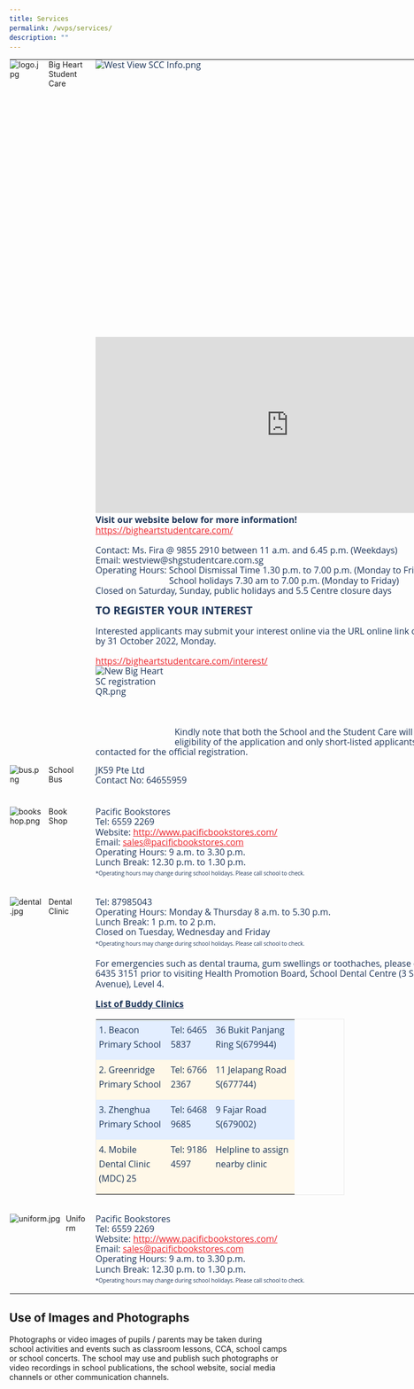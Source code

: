 ```yaml
---
title: Services
permalink: /wvps/services/
description: ""
---
```

<table style="margin: auto; outline: 0px; padding: 0px; border-collapse: collapse; clear: both; border: 1px solid transparent; table-layout: fixed; width: 880px;" class="ive_eobj_center ives_tab_kosong"><tbody style="margin: 0px; outline: 0px; padding: 0px;"><tr style="margin: 0px; outline: 0px; padding: 0px;"><td style="margin: 0px; outline: 0px; padding: 0px 15px 15px 0px; vertical-align: top;" width="150px"><img style="margin: 0px 10px 0px 0px; outline: 0px; padding: 0px; border: none; max-width: 100%; float: left; width: 60px; height: 81px;" class="ive_eobj_left" alt="logo.jpg" src="![](/images/logo.jpeg)">Big Heart<br style="margin: 0px; outline: 0px; padding: 0px;">Student Care</td><td style="margin: 0px; outline: 0px; padding: 0px 15px 15px 0px; vertical-align: top;"><div style="margin: 0px; outline: 0px; padding: 0px; line-height: 18.2px; color: rgb(28, 52, 88); font-family: &quot;Open Sans&quot;, sans-serif; font-size: 16px; font-weight: 400; text-align: left;"><img style="margin: 0px 10px 0px 0px; outline: 0px; padding: 0px; border: none; max-width: 100%; float: left; background-color: initial; width: 698px; height: 500px;" class="ive_eobj_left" alt="West View SCC Info.png" width="100%" src="![](/images/West%20View%20SCC%20Info.png)"></div><div style="margin: 0px; outline: 0px; padding: 0px; line-height: 18.2px; color: rgb(28, 52, 88); font-family: &quot;Open Sans&quot;, sans-serif; font-size: 16px; font-weight: 400; text-align: left;"><br style="margin: 0px; outline: 0px; padding: 0px;"></div><iframe style="margin: 0px; outline: 0px; padding: 0px; width: 698px; height: 318px;" allowfullscreen="" allow="accelerometer; autoplay; clipboard-write; encrypted-media; gyroscope; picture-in-picture" frameborder="0" title="YouTube video player" src="https://www.youtube.com/embed/Do4hSWR8s4o" height="315" width="560"></iframe><div style="margin: 0px; outline: 0px; padding: 0px; line-height: 18.2px; color: rgb(28, 52, 88); font-family: &quot;Open Sans&quot;, sans-serif; font-size: 16px; font-weight: 400; text-align: left;"><b style="margin: 0px; outline: 0px; padding: 0px;">Visit our website below for more information!</b></div><div style="margin: 0px; outline: 0px; padding: 0px; line-height: 18.2px; color: rgb(28, 52, 88); font-family: &quot;Open Sans&quot;, sans-serif; font-size: 16px; font-weight: 400;"><a style="margin: 0px; outline: 0px; padding: 0px; color: rgb(236, 31, 38); text-decoration: underline;" target="_blank" href="https://bigheartstudentcare.com/"></a><a style="margin: 0px; outline: 0px; padding: 0px; color: rgb(236, 31, 38); text-decoration: underline;" target="_blank" href="https://bigheartstudentcare.com/">https://bigheartstudentcare.com/</a><b style="margin: 0px; outline: 0px; padding: 0px;"><br style="margin: 0px; outline: 0px; padding: 0px;"></b></div><div style="margin: 0px; outline: 0px; padding: 0px; line-height: 18.2px; color: rgb(28, 52, 88); font-family: &quot;Open Sans&quot;, sans-serif; font-size: 16px; font-weight: 400;"><br style="margin: 0px; outline: 0px; padding: 0px;"></div><div style="margin: 0px; outline: 0px; padding: 0px; line-height: 18.2px; color: rgb(28, 52, 88); font-family: &quot;Open Sans&quot;, sans-serif; font-size: 16px; font-weight: 400;">Contact: Ms. Fira @ 9855 2910 between 11 a.m. and 6.45 p.m. (Weekdays)</div><div style="margin: 0px; outline: 0px; padding: 0px; line-height: 18.2px; color: rgb(28, 52, 88); font-family: &quot;Open Sans&quot;, sans-serif; font-size: 16px; font-weight: 400;">Email: westview@shgstudentcare.com.sg</div><div style="margin: 0px; outline: 0px; padding: 0px; line-height: 18.2px; color: rgb(28, 52, 88); font-family: &quot;Open Sans&quot;, sans-serif; font-size: 16px; font-weight: 400;">Operating Hours: School Dismissal Time 1.30 p.m. to 7.00 p.m. (Monday to Friday)</div><div style="margin: 0px; outline: 0px; padding: 0px; line-height: 18.2px; color: rgb(28, 52, 88); font-family: &quot;Open Sans&quot;, sans-serif; font-size: 16px; font-weight: 400;">&nbsp; &nbsp; &nbsp; &nbsp; &nbsp; &nbsp; &nbsp; &nbsp; &nbsp; &nbsp; &nbsp; &nbsp; &nbsp; &nbsp;<span>&nbsp;</span><span style="margin: 0px; outline: 0px; padding: 0px;">&nbsp;&nbsp; &nbsp;</span>School holidays 7.30 am to 7.00 p.m. (Monday to Friday)</div><div style="margin: 0px; outline: 0px; padding: 0px; line-height: 18.2px; color: rgb(28, 52, 88); font-family: &quot;Open Sans&quot;, sans-serif; font-size: 16px; font-weight: 400;">Closed on Saturday, Sunday, public holidays and 5.5 Centre closure days</div><div style="margin: 0px; outline: 0px; padding: 0px; line-height: 18.2px; color: rgb(28, 52, 88); font-family: &quot;Open Sans&quot;, sans-serif; font-size: 16px; font-weight: 400;"><span style="margin: 0px; outline: 0px; padding: 0px; background-color: initial;"><br style="margin: 0px; outline: 0px; padding: 0px;"></span></div><div style="margin: 0px; outline: 0px; padding: 0px; line-height: 18.2px; color: rgb(28, 52, 88); font-family: &quot;Open Sans&quot;, sans-serif; font-size: 16px; font-weight: 400;"><span style="margin: 0px; outline: 0px; padding: 0px; background-color: initial;"></span><a style="margin: 0px; outline: 0px; padding: 0px; color: rgb(236, 31, 38); text-decoration: underline; background-color: initial;" target="_blank" href="https://forms.office.com/r/BYyBwU1QNG"></a><h4 style="margin: 0px; outline: 0px; padding: 0px; color: rgb(28, 52, 88); font-size: 20px; font-family: &quot;Open Sans&quot;, sans-serif; font-weight: bold; line-height: 18.2px;">TO REGISTER YOUR INTEREST</h4><div style="margin: 0px; outline: 0px; padding: 0px; line-height: 18.2px; color: rgb(28, 52, 88); font-family: &quot;Open Sans&quot;, sans-serif; font-size: 16px; font-weight: 400;"><span style="margin: 0px; outline: 0px; padding: 0px; background-color: initial;"><br style="margin: 0px; outline: 0px; padding: 0px;"></span></div><div style="margin: 0px; outline: 0px; padding: 0px; line-height: 18.2px; color: rgb(28, 52, 88); font-family: &quot;Open Sans&quot;, sans-serif; font-size: 16px; font-weight: 400;"><span style="margin: 0px; outline: 0px; padding: 0px; background-color: initial;">Interested applicants may submit your interest online via the URL online link or QR code below by 31 October 2022, Monday.</span><br style="margin: 0px; outline: 0px; padding: 0px;"></div><div style="margin: 0px; outline: 0px; padding: 0px; line-height: 18.2px; color: rgb(28, 52, 88); font-family: &quot;Open Sans&quot;, sans-serif; font-size: 16px; font-weight: 400;"><br style="margin: 0px; outline: 0px; padding: 0px;"></div><div style="margin: 0px; outline: 0px; padding: 0px; line-height: 18.2px; color: rgb(28, 52, 88); font-family: &quot;Open Sans&quot;, sans-serif; font-size: 16px; font-weight: 400;"><a style="margin: 0px; outline: 0px; padding: 0px; color: rgb(236, 31, 38); text-decoration: underline;" target="_blank" href="https://bigheartstudentcare.com/interest/">https://bigheartstudentcare.com/interest/</a></div><div style="margin: 0px; outline: 0px; padding: 0px; line-height: 18.2px; color: rgb(28, 52, 88); font-family: &quot;Open Sans&quot;, sans-serif; font-size: 16px; font-weight: 400;"><img style="margin: 0px 10px 0px 0px; outline: 0px; padding: 0px; border: none; max-width: 100%; float: left; width: 133px; height: 137px;" class="ive_eobj_left" alt="New Big Heart SC registration QR.png" src="![](/images/New%20Big%20Heart%20SC%20registration%20QR.png)"><span style="margin: 0px; outline: 0px; padding: 0px; background-color: initial;"><br style="margin: 0px; outline: 0px; padding: 0px;"></span></div></div><div style="margin: 0px; outline: 0px; padding: 0px; line-height: 18.2px; color: rgb(28, 52, 88); font-family: &quot;Open Sans&quot;, sans-serif; font-size: 16px; font-weight: 400;"><span style="margin: 0px; outline: 0px; padding: 0px;" class=""><br style="margin: 0px; outline: 0px; padding: 0px;"></span></div><div style="margin: 0px; outline: 0px; padding: 0px; line-height: 18.2px; color: rgb(28, 52, 88); font-family: &quot;Open Sans&quot;, sans-serif; font-size: 16px; font-weight: 400;"><span style="margin: 0px; outline: 0px; padding: 0px;" class=""><br style="margin: 0px; outline: 0px; padding: 0px;"></span></div><div style="margin: 0px; outline: 0px; padding: 0px; line-height: 18.2px; color: rgb(28, 52, 88); font-family: &quot;Open Sans&quot;, sans-serif; font-size: 16px; font-weight: 400;"><span style="margin: 0px; outline: 0px; padding: 0px;" class=""><br style="margin: 0px; outline: 0px; padding: 0px;"></span></div><div style="margin: 0px; outline: 0px; padding: 0px; line-height: 18.2px; color: rgb(28, 52, 88); font-family: &quot;Open Sans&quot;, sans-serif; font-size: 16px; font-weight: 400;"><span style="margin: 0px; outline: 0px; padding: 0px;" class=""><br style="margin: 0px; outline: 0px; padding: 0px;"></span></div><div style="margin: 0px; outline: 0px; padding: 0px; line-height: 18.2px; color: rgb(28, 52, 88); font-family: &quot;Open Sans&quot;, sans-serif; font-size: 16px; font-weight: 400;"><span style="margin: 0px; outline: 0px; padding: 0px;" class=""><br style="margin: 0px; outline: 0px; padding: 0px;"></span></div><div style="margin: 0px; outline: 0px; padding: 0px; line-height: 18.2px; color: rgb(28, 52, 88); font-family: &quot;Open Sans&quot;, sans-serif; font-size: 16px; font-weight: 400;">Kindly note that both the School and the Student Care will assess the eligibility of the application and only short-listed applicants will be contacted for the official registration.<br style="margin: 0px; outline: 0px; padding: 0px;"></div></td></tr><tr style="margin: 0px; outline: 0px; padding: 0px;"><td style="margin: 0px; outline: 0px; padding: 0px 15px 15px 0px; vertical-align: top;"><img style="margin: 0px 10px 0px 0px; outline: 0px; padding: 0px; border: none; max-width: 100%; float: left; width: 60px; height: 60px;" class="ive_eobj_left" alt="bus.png" src="![](/images/bus.png)">School Bus<br style="margin: 0px; outline: 0px; padding: 0px;"></td><td style="margin: 0px; outline: 0px; padding: 0px 15px 15px 0px; vertical-align: top;"><div style="margin: 0px; outline: 0px; padding: 0px; line-height: 18.2px; color: rgb(28, 52, 88); font-family: &quot;Open Sans&quot;, sans-serif; font-size: 16px; font-weight: 400;">JK59 Pte Ltd</div><div style="margin: 0px; outline: 0px; padding: 0px; line-height: 18.2px; color: rgb(28, 52, 88); font-family: &quot;Open Sans&quot;, sans-serif; font-size: 16px; font-weight: 400;">Contact No: 64655959</div><div style="margin: 0px; outline: 0px; padding: 0px; line-height: 18.2px; color: rgb(28, 52, 88); font-family: &quot;Open Sans&quot;, sans-serif; font-size: 16px; font-weight: 400;"><br style="margin: 0px; outline: 0px; padding: 0px;"></div></td></tr><tr style="margin: 0px; outline: 0px; padding: 0px;"><td style="margin: 0px; outline: 0px; padding: 0px 15px 15px 0px; vertical-align: top;"><img style="margin: 0px 10px 0px 0px; outline: 0px; padding: 0px; border: none; max-width: 100%; float: left; width: 60px; height: 60px;" class="ive_eobj_left" alt="bookshop.png" src="![](/images/bookshop.png)">Book Shop</td><td style="margin: 0px; outline: 0px; padding: 0px 15px 15px 0px; vertical-align: top;"><div style="margin: 0px; outline: 0px; padding: 0px; line-height: 18.2px; color: rgb(28, 52, 88); font-family: &quot;Open Sans&quot;, sans-serif; font-size: 16px; font-weight: 400;">Pacific Bookstores</div><div style="margin: 0px; outline: 0px; padding: 0px; line-height: 18.2px; color: rgb(28, 52, 88); font-family: &quot;Open Sans&quot;, sans-serif; font-size: 16px; font-weight: 400;">Tel: 6559 2269</div><div style="margin: 0px; outline: 0px; padding: 0px; line-height: 18.2px; color: rgb(28, 52, 88); font-family: &quot;Open Sans&quot;, sans-serif; font-size: 16px; font-weight: 400;">Website:<span>&nbsp;</span><a style="margin: 0px; outline: 0px; padding: 0px; color: rgb(236, 31, 38); text-decoration: underline;" target="_blank" href="http://www.pacificbookstores.com/">http://www.pacificbookstores.com/</a></div><div style="margin: 0px; outline: 0px; padding: 0px; line-height: 18.2px; color: rgb(28, 52, 88); font-family: &quot;Open Sans&quot;, sans-serif; font-size: 16px; font-weight: 400;">Email:<span>&nbsp;</span><a style="margin: 0px; outline: 0px; padding: 0px; color: rgb(236, 31, 38); text-decoration: underline;" target="" href="mailto:sales@pacificbookstores.com">sales@pacificbookstores.com</a></div><div style="margin: 0px; outline: 0px; padding: 0px; line-height: 18.2px; color: rgb(28, 52, 88); font-family: &quot;Open Sans&quot;, sans-serif; font-size: 16px; font-weight: 400;">Operating Hours: 9 a.m. to 3.30 p.m.</div><div style="margin: 0px; outline: 0px; padding: 0px; line-height: 18.2px; color: rgb(28, 52, 88); font-family: &quot;Open Sans&quot;, sans-serif; font-size: 16px; font-weight: 400;">Lunch Break: 12.30 p.m. to 1.30 p.m.</div><div style="margin: 0px; outline: 0px; padding: 0px; line-height: 18.2px; color: rgb(28, 52, 88); font-family: &quot;Open Sans&quot;, sans-serif; font-size: 16px; font-weight: 400;"><font style="margin: 0px; outline: 0px; padding: 0px;" size="1">*Operating hours may change during school holidays. Please call school to check.</font></div><div style="margin: 0px; outline: 0px; padding: 0px; line-height: 18.2px; color: rgb(28, 52, 88); font-family: &quot;Open Sans&quot;, sans-serif; font-size: 16px; font-weight: 400;"><br style="margin: 0px; outline: 0px; padding: 0px;"></div></td></tr><tr style="margin: 0px; outline: 0px; padding: 0px;"><td style="margin: 0px; outline: 0px; padding: 0px 15px 15px 0px; vertical-align: top;"><img style="margin: 0px 10px 0px 0px; outline: 0px; padding: 0px; border: none; max-width: 100%; float: left; width: 60px; height: 60px;" class="ive_eobj_left" alt="dental.jpg" src="![](/images/dental.jpeg)">Dental Clinic</td><td style="margin: 0px; outline: 0px; padding: 0px 15px 15px 0px; vertical-align: top;"><div style="margin: 0px; outline: 0px; padding: 0px; line-height: 18.2px; color: rgb(28, 52, 88); font-family: &quot;Open Sans&quot;, sans-serif; font-size: 16px; font-weight: 400;">Tel: 87985043</div><div style="margin: 0px; outline: 0px; padding: 0px; line-height: 18.2px; color: rgb(28, 52, 88); font-family: &quot;Open Sans&quot;, sans-serif; font-size: 16px; font-weight: 400;">Operating Hours: Monday &amp; Thursday 8 a.m. to 5.30 p.m.</div><div style="margin: 0px; outline: 0px; padding: 0px; line-height: 18.2px; color: rgb(28, 52, 88); font-family: &quot;Open Sans&quot;, sans-serif; font-size: 16px; font-weight: 400;">Lunch Break: 1 p.m. to 2 p.m.</div><div style="margin: 0px; outline: 0px; padding: 0px; line-height: 18.2px; color: rgb(28, 52, 88); font-family: &quot;Open Sans&quot;, sans-serif; font-size: 16px; font-weight: 400;">Closed on Tuesday, Wednesday and Friday</div><div style="margin: 0px; outline: 0px; padding: 0px; line-height: 18.2px; color: rgb(28, 52, 88); font-family: &quot;Open Sans&quot;, sans-serif; font-size: 16px; font-weight: 400;"><font style="margin: 0px; outline: 0px; padding: 0px;" size="1">*Operating hours may change during school holidays. Please call school to check.</font></div><div style="margin: 0px; outline: 0px; padding: 0px; line-height: 18.2px; color: rgb(28, 52, 88); font-family: &quot;Open Sans&quot;, sans-serif; font-size: 16px; font-weight: 400;"><br style="margin: 0px; outline: 0px; padding: 0px;"></div><div style="margin: 0px; outline: 0px; padding: 0px; line-height: 18.2px; color: rgb(28, 52, 88); font-family: &quot;Open Sans&quot;, sans-serif; font-size: 16px; font-weight: 400;">For emergencies such as dental trauma, gum swellings or toothaches, please call 6435 3779 or 6435 3151 prior to visiting Health Promotion Board, School Dental Centre (3 Second Hospital Avenue), Level 4.</div><div style="margin: 0px; outline: 0px; padding: 0px; line-height: 18.2px; color: rgb(28, 52, 88); font-family: &quot;Open Sans&quot;, sans-serif; font-size: 16px; font-weight: 400;"><br style="margin: 0px; outline: 0px; padding: 0px;"></div><div style="margin: 0px; outline: 0px; padding: 0px; line-height: 18.2px; color: rgb(28, 52, 88); font-family: &quot;Open Sans&quot;, sans-serif; font-size: 16px; font-weight: 400;"><b style="margin: 0px; outline: 0px; padding: 0px;"><u style="margin: 0px; outline: 0px; padding: 0px;">List of Buddy Clinics</u></b></div><div style="margin: 0px; outline: 0px; padding: 0px; line-height: 18.2px; color: rgb(28, 52, 88); font-family: &quot;Open Sans&quot;, sans-serif; font-size: 16px; font-weight: 400;"><br style="margin: 0px; outline: 0px; padding: 0px;"></div><table style="margin: 0px; outline: 0px; padding: 0px; border: 1px solid rgb(234, 234, 234); border-collapse: collapse; width: 450px;" class="iveo_table ives_tab_1"><tbody style="margin: 0px; outline: 0px; padding: 0px;"><tr style="margin: 0px; outline: 0px; padding: 0px;"><td style="margin: 0px; outline: 0px; padding: 5px; text-align: left; background: rgb(227, 238, 255); color: rgb(4, 40, 71); vertical-align: top;" width="120"><p style="margin: 0px 0px 10px; outline: 0px; padding: 0px; line-height: 26px !important; color: rgb(28, 52, 88); font-family: &quot;Open Sans&quot;, sans-serif; font-size: 16px; font-weight: 400;">1. Beacon Primary School</p></td><td style="margin: 0px; outline: 0px; padding: 5px; text-align: left; background: rgb(227, 238, 255); color: rgb(4, 40, 71); vertical-align: top;" width="71"><p style="margin: 0px 0px 10px; outline: 0px; padding: 0px; line-height: 26px !important; color: rgb(28, 52, 88); font-family: &quot;Open Sans&quot;, sans-serif; font-size: 16px; font-weight: 400;">Tel: 6465 5837</p></td><td style="margin: 0px; outline: 0px; padding: 5px; text-align: left; background: rgb(227, 238, 255); color: rgb(4, 40, 71); vertical-align: top;" width="138"><p style="margin: 0px 0px 10px; outline: 0px; padding: 0px; line-height: 26px !important; color: rgb(28, 52, 88); font-family: &quot;Open Sans&quot;, sans-serif; font-size: 16px; font-weight: 400;">36 Bukit Panjang Ring S(679944)</p></td></tr><tr style="margin: 0px; outline: 0px; padding: 0px;"><td style="margin: 0px; outline: 0px; padding: 5px; text-align: left; background: rgb(255, 248, 232); color: rgb(4, 40, 71); vertical-align: top;" width="120"><p style="margin: 0px 0px 10px; outline: 0px; padding: 0px; line-height: 26px !important; color: rgb(28, 52, 88); font-family: &quot;Open Sans&quot;, sans-serif; font-size: 16px; font-weight: 400;">2. Greenridge Primary School</p></td><td style="margin: 0px; outline: 0px; padding: 5px; text-align: left; background: rgb(255, 248, 232); color: rgb(4, 40, 71); vertical-align: top;" width="71"><p style="margin: 0px 0px 10px; outline: 0px; padding: 0px; line-height: 26px !important; color: rgb(28, 52, 88); font-family: &quot;Open Sans&quot;, sans-serif; font-size: 16px; font-weight: 400;">Tel: 6766 2367</p></td><td style="margin: 0px; outline: 0px; padding: 5px; text-align: left; background: rgb(255, 248, 232); color: rgb(4, 40, 71); vertical-align: top;" width="138"><p style="margin: 0px 0px 10px; outline: 0px; padding: 0px; line-height: 26px !important; color: rgb(28, 52, 88); font-family: &quot;Open Sans&quot;, sans-serif; font-size: 16px; font-weight: 400;">11 Jelapang Road S(677744)</p></td></tr><tr style="margin: 0px; outline: 0px; padding: 0px;"><td style="margin: 0px; outline: 0px; padding: 5px; text-align: left; background: rgb(227, 238, 255); color: rgb(4, 40, 71); vertical-align: top;" width="120"><p style="margin: 0px 0px 10px; outline: 0px; padding: 0px; line-height: 26px !important; color: rgb(28, 52, 88); font-family: &quot;Open Sans&quot;, sans-serif; font-size: 16px; font-weight: 400;">3. Zhenghua Primary School</p></td><td style="margin: 0px; outline: 0px; padding: 5px; text-align: left; background: rgb(227, 238, 255); color: rgb(4, 40, 71); vertical-align: top;" width="71"><p style="margin: 0px 0px 10px; outline: 0px; padding: 0px; line-height: 26px !important; color: rgb(28, 52, 88); font-family: &quot;Open Sans&quot;, sans-serif; font-size: 16px; font-weight: 400;">Tel: 6468 9685</p></td><td style="margin: 0px; outline: 0px; padding: 5px; text-align: left; background: rgb(227, 238, 255); color: rgb(4, 40, 71); vertical-align: top;" width="138"><p style="margin: 0px 0px 10px; outline: 0px; padding: 0px; line-height: 26px !important; color: rgb(28, 52, 88); font-family: &quot;Open Sans&quot;, sans-serif; font-size: 16px; font-weight: 400;">9 Fajar Road S(679002)</p></td></tr><tr style="margin: 0px; outline: 0px; padding: 0px;"><td style="margin: 0px; outline: 0px; padding: 5px; text-align: left; background: rgb(255, 248, 232); color: rgb(4, 40, 71); vertical-align: top;" width="120"><p style="margin: 0px 0px 10px; outline: 0px; padding: 0px; line-height: 26px !important; color: rgb(28, 52, 88); font-family: &quot;Open Sans&quot;, sans-serif; font-size: 16px; font-weight: 400;">4. Mobile Dental Clinic (MDC) 25</p></td><td style="margin: 0px; outline: 0px; padding: 5px; text-align: left; background: rgb(255, 248, 232); color: rgb(4, 40, 71); vertical-align: top;" width="71"><p style="margin: 0px 0px 10px; outline: 0px; padding: 0px; line-height: 26px !important; color: rgb(28, 52, 88); font-family: &quot;Open Sans&quot;, sans-serif; font-size: 16px; font-weight: 400;">Tel: 9186 4597</p></td><td style="margin: 0px; outline: 0px; padding: 5px; text-align: left; background: rgb(255, 248, 232); color: rgb(4, 40, 71); vertical-align: top;" width="138"><p style="margin: 0px 0px 10px; outline: 0px; padding: 0px; line-height: 26px !important; color: rgb(28, 52, 88); font-family: &quot;Open Sans&quot;, sans-serif; font-size: 16px; font-weight: 400;">Helpline to assign nearby clinic</p></td></tr></tbody></table><div style="margin: 0px; outline: 0px; padding: 0px; line-height: 18.2px; color: rgb(28, 52, 88); font-family: &quot;Open Sans&quot;, sans-serif; font-size: 16px; font-weight: 400;"><br style="margin: 0px; outline: 0px; padding: 0px;"></div></td></tr><tr style="margin: 0px; outline: 0px; padding: 0px;"><td style="margin: 0px; outline: 0px; padding: 0px 15px 15px 0px; vertical-align: top;"><img style="margin: 0px 10px 0px 0px; outline: 0px; padding: 0px; border: none; max-width: 100%; float: left; height: 60px;" class="ive_eobj_left" alt="uniform.jpg" src="![](/images/uniform.jpeg)"><span style="margin: 0px; outline: 0px; padding: 0px; background-color: initial;">Uniform</span></td><td style="margin: 0px; outline: 0px; padding: 0px 15px 15px 0px; vertical-align: top;"><div style="margin: 0px; outline: 0px; padding: 0px; line-height: 18.2px; color: rgb(28, 52, 88); font-family: &quot;Open Sans&quot;, sans-serif; font-size: 16px; font-weight: 400;"><div style="margin: 0px; outline: 0px; padding: 0px; line-height: 18.2px; color: rgb(28, 52, 88); font-family: &quot;Open Sans&quot;, sans-serif; font-size: 16px; font-weight: 400;">Pacific Bookstores</div><div style="margin: 0px; outline: 0px; padding: 0px; line-height: 18.2px; color: rgb(28, 52, 88); font-family: &quot;Open Sans&quot;, sans-serif; font-size: 16px; font-weight: 400;">Tel: 6559 2269</div><div style="margin: 0px; outline: 0px; padding: 0px; line-height: 18.2px; color: rgb(28, 52, 88); font-family: &quot;Open Sans&quot;, sans-serif; font-size: 16px; font-weight: 400;">Website:&nbsp;<a style="margin: 0px; outline: 0px; padding: 0px; color: rgb(236, 31, 38); text-decoration: underline;" target="_blank" href="http://www.pacificbookstores.com/">http://www.pacificbookstores.com/</a></div><div style="margin: 0px; outline: 0px; padding: 0px; line-height: 18.2px; color: rgb(28, 52, 88); font-family: &quot;Open Sans&quot;, sans-serif; font-size: 16px; font-weight: 400;">Email:&nbsp;<a style="margin: 0px; outline: 0px; padding: 0px; color: rgb(236, 31, 38); text-decoration: underline;" target="" href="mailto:sales@pacificbookstores.com">sales@pacificbookstores.com</a></div><div style="margin: 0px; outline: 0px; padding: 0px; line-height: 18.2px; color: rgb(28, 52, 88); font-family: &quot;Open Sans&quot;, sans-serif; font-size: 16px; font-weight: 400;">Operating Hours: 9 a.m. to 3.30 p.m.</div><div style="margin: 0px; outline: 0px; padding: 0px; line-height: 18.2px; color: rgb(28, 52, 88); font-family: &quot;Open Sans&quot;, sans-serif; font-size: 16px; font-weight: 400;">Lunch Break: 12.30 p.m. to 1.30 p.m.</div><div style="margin: 0px; outline: 0px; padding: 0px; line-height: 18.2px; color: rgb(28, 52, 88); font-family: &quot;Open Sans&quot;, sans-serif; font-size: 16px; font-weight: 400;"><font style="margin: 0px; outline: 0px; padding: 0px;" size="1">*Operating hours may change during school holidays. Please call school to check.</font></div></div></td></tr></tbody></table>

Use of Images and Photographs
-----------------------------

Photographs or video images of pupils / parents may be taken during school activities and events such as classroom lessons, CCA, school camps or school concerts. The school may use and publish such photographs or video recordings in school publications, the school website, social media channels or other communication channels.